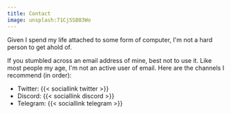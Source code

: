 ```yaml
---
title: Contact
image: unsplash:71CjSSB83Wo
---
```


Given I spend my life attached to some form of computer, I'm not a hard person to get ahold of.

If you stumbled across an email address of mine, best not to use it. Like most people my age, I'm not an active user of email. Here are the channels I recommend (in order):

- Twitter: {{< sociallink twitter >}}
- Discord: {{< sociallink discord >}}
- Telegram: {{< sociallink telegram >}}
